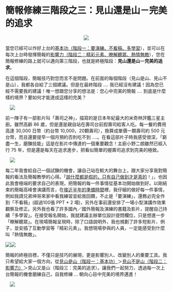 # 簡報修練三階段之三：見山還是山－完美的追求 

<div style="clear: both; text-align: center;"></div>
<div style="clear: both; text-align: center;"><a href="http://2.bp.blogspot.com/-wdXY_4EeUWU/VhYH0KiQCbI/AAAAAAAAO30/YLdOybKsrgM/s1600/image_thumb.png" style="margin-left: 1em; margin-right: 1em;"><img border="0" src="http://2.bp.blogspot.com/-wdXY_4EeUWU/VhYH0KiQCbI/AAAAAAAAO30/YLdOybKsrgM/s1600/image_thumb.png"/></a></div>
<p>當您已經可以作好上台的<a href="http://www.afu.tw/index.php?option=com_content&amp;view=article&amp;id=290:2013-09-17-14-42-08&amp;catid=14:2010-11-28-05-07-48&amp;Itemid=18">基本功（階段一：要演練、不看稿、多學習</a>），並可以在每次上台時發揮簡報的<a href="http://www.afu.tw/index.php?option=com_content&amp;view=article&amp;id=291:2013-09-17-14-58-45&amp;catid=14:2010-11-28-05-07-48&amp;Itemid=18">影響力（階段二：精彩元素、暸解聽眾、熱情無敵</a>），您在簡報修練的路上就可以邁向第三階段，也就是終極階段：<b>見山還是山－完美的追求</b>。</p>
<p>在這個階段，簡報技巧對您而言不是問題。在前面的每個階段（見山是山、見山不是山），我都各自給了三個建議。但是在最終階段 …. 我已經沒有建議！因為您已經不需要我的建議！唯一想跟您分享的想法是：您心中完美的簡報 …. 到底是什麼樣的境界？要如何才能達成這樣的完美？</p>
<p><a name="more"></a></p>
<p><a href="http://4.bp.blogspot.com/-gPIpHbiK_5c/VhYHzr4xKoI/AAAAAAAAO3s/NUtfsvC0f1Q/s1600/image_thumb_3.png" style="margin-left: 1em; margin-right: 1em; text-align: center;"><img border="0" src="http://4.bp.blogspot.com/-gPIpHbiK_5c/VhYHzr4xKoI/AAAAAAAAO3s/NUtfsvC0f1Q/s1600/image_thumb_3.png"/></a></p>
<p>前一陣子有一部影片叫「壽司之神」，描寫的是日本年紀最大的米奇林評鑑三星主廚。雖然高齡 86 歲，但是還是親自站在壽司台前揑壽司給客人吃。每一餐的費用高達 30,000 日幣（約台幣 10,000，20顆壽司），換算成單價一顆壽司約 500 元台幣，而且還要提早一個月預約否則吃不到 ….。在看這部片子時我感受很深，「窮盡一生，磨鍊技能」這是在影片中傳達的一個重要觀念！主廚小野二朗雖然已經入行 75 年，但是還是每天在追求進步，把看似簡單的握壽司追求到完美的極致。</p>
<p><a href="http://2.bp.blogspot.com/-Wg4uqO2XLtg/VhYH0cGQSII/AAAAAAAAO4M/PQT-ivp2UZY/s1600/image_thumb_4.png" style="margin-left: 1em; margin-right: 1em; text-align: center;"><img border="0" src="http://2.bp.blogspot.com/-Wg4uqO2XLtg/VhYH0cGQSII/AAAAAAAAO4M/PQT-ivp2UZY/s1600/image_thumb_4.png"/></a></p>
<p>每二年我會給自己一個試鍊的機會，讓自己站在較大的舞台上，跟大家分享我對簡報的看法及簡報教學的心得。「<a href="http://www.afu.tw/index.php?option=com_content&amp;view=article&amp;id=281:2013-07-01-06-37-56&amp;catid=27:2010-11-28-04-49-10&amp;Itemid=25">說什麼都是假的，只有自己做到才是真的</a>！」，也因此我會極端的要求自己的表現，把簡報的每一件事情從基本功開始做到好。以剛結束的簡報高峰會演講而言，在<a href="http://www.afu.tw/index.php?option=com_content&amp;view=article&amp;id=279:2013-06-17-16-39-22&amp;catid=14:2010-11-28-05-07-48&amp;Itemid=18">接近半年的準備時間</a>裡，我仔細的做好每一件事情，例如我請兄弟坤哥來家中看我練習並給我回饋，不止是「要演練」，還務必完全作到「不看稿」(超過100張 PPT * 2 場)，另外在事前還安排了一場小型演講作效果觀察及修正。另外我也看了許多國內／國外簡報及演練的書籍及影片，提醒自己持續「多學習」。在接受報名開始，我就建議主辦單位設計提問欄位，只是想進一步「暸解聽眾」。在現場簡報呈現時，除了口語說明外，我也規劃了許多短影片、例子，並安插了互動學習等「精彩元素」。我想現場參與的人員，一定能感受到什麼叫「熱情無敵」。</p>
<p><img border="0" src="http://1.bp.blogspot.com/-FYAei9VQ3R0/VhYH0Qn77YI/AAAAAAAAO38/qITRU8Agnv8/s1600/image_thumb_5.png"/><img border="0" src="http://1.bp.blogspot.com/-sh8Rb5XxscY/VhYH00EyEeI/AAAAAAAAO4I/KL4nxGbmvZM/s1600/image_thumb_6.png"/></p>
<p>簡報的終極目標，不僅只是技巧的展現，更是影響別人、改變別人的重要工具。我只希望給大家一個方向，從<a href="http://www.afu.tw/index.php?option=com_content&amp;view=article&amp;id=290:2013-09-17-14-42-08&amp;catid=14:2010-11-28-05-07-48&amp;Itemid=18">見山是山（階段一：基本功）</a>＞<a href="http://www.afu.tw/index.php?option=com_content&amp;view=article&amp;id=291:2013-09-17-14-58-45&amp;catid=14:2010-11-28-05-07-48&amp;Itemid=18">見山不是山（階段二：影響力）</a>＞見山又是山（階段三：完美的追求）。讓我們一起努力，透過每一次上台簡報的機會磨練自己，自我修練 … 朝向心目中完美的境界邁進！</p>
<p><a href="http://4.bp.blogspot.com/-6ZyyyrSvXS8/VhYHy2fcfBI/AAAAAAAAO3o/1isKlheGsvE/s1600/2013.6.8-325.jpg" style="margin-left: 1em; margin-right: 1em; text-align: center;"><img border="0" src="http://4.bp.blogspot.com/-6ZyyyrSvXS8/VhYHy2fcfBI/AAAAAAAAO3o/1isKlheGsvE/s1600/2013.6.8-325.jpg"/></a></p>